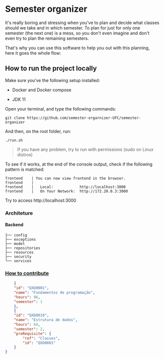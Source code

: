 # Semester organizer

It's really boring and stressing when you've to plan and decide what classes should we take and in which semester. To plan for just for only one semester (the next one) is a mess, so you don't even imagine and don't even try to plan the remaining semesters. 

That's why you can use this software to help you out with this planning, here it goes the whole flow:

## How to run the project locally

Make sure you've the following setup installed:

-   Docker and Docker compose

-   JDK 11

Open your terminal, and type the following commands:

```console
git clone https://github.com/semester-orgarnizer-UFC/semester-organizer
```

And then, on the root folder, run:

```console
./run.sh
```

> If you have any problem, try to run with permissions (sudo on Linux distros)

To see if it works, at the end of the console output, check if the following pattern is matched:

```console
frontend    | You can now view frontend in the browser.
frontend    |
frontend    |   Local:            http://localhost:3000
frontend    |   On Your Network:  http://172.20.0.3:3000
```

Try to access http://localhost:3000

### Architeture 

#### Backend
```shell
├── config
├── exceptions
├── model
├── repositories
├── resources
├── security
└── services
```

### [How to contribute](CONTRIBUTING.MD)

```json
    {
    "id": "QXD0001",
    "name": "Fundamentos de programação",
    "hours": 96,
    "semester": 1
    },
    {
    "id": "QXD0010",
    "name": "Estrutura de dados",
    "hours": 64,
    "semester": 2,
    "preRequisite": {
        "ref": "Classes",
        "id": "QXD0001"
    }
}
```
